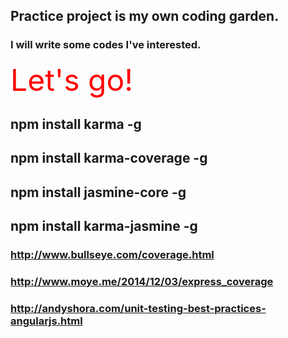 ## Practice project is my own coding garden.
### I will write some codes I've interested.

<font color=red size=77>Let's go!</font>


## npm install karma -g
## npm install karma-coverage -g
## npm install jasmine-core -g
## npm install karma-jasmine -g

### http://www.bullseye.com/coverage.html

### http://www.moye.me/2014/12/03/express_coverage

### http://andyshora.com/unit-testing-best-practices-angularjs.html
